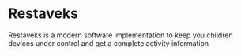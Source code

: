 # Restaveks
Restaveks is a modern software implementation to keep you children devices under control and get a complete activity information 
